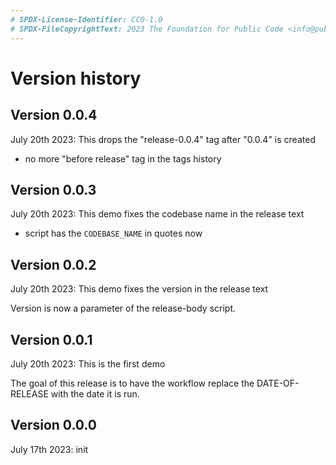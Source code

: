 ```yaml
---
# SPDX-License-Identifier: CC0-1.0
# SPDX-FileCopyrightText: 2023 The Foundation for Public Code <info@publiccode.net>
---
```

# Version history

<!-- script/release-body.sh expects VERSION in the first second-level header -->
<!-- script/update-changelog-date.sh expects DATE-OF-RELEASE and a colon -->

## Version 0.0.4

July 20th 2023: This drops the "release-0.0.4" tag after "0.0.4" is created

* no more "before release" tag in the tags history

## Version 0.0.3

July 20th 2023: This demo fixes the codebase name in the release text

* script has the `CODEBASE_NAME` in quotes now

## Version 0.0.2

July 20th 2023: This demo fixes the version in the release text

Version is now a parameter of the release-body script.

## Version 0.0.1

July 20th 2023: This is the first demo

The goal of this release is to have the workflow replace the DATE-OF-RELEASE with the date it is run.


## Version 0.0.0

July 17th 2023: init

